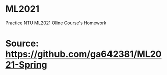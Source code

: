 # ML2021
Practice NTU ML2021 Oline Course's Homework

# Source: https://github.com/ga642381/ML2021-Spring
